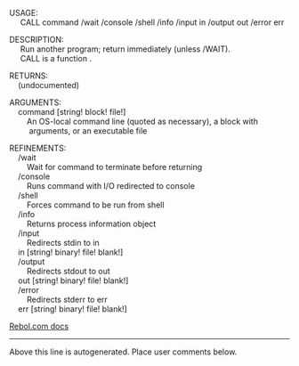 USAGE:  
&nbsp;&nbsp;&nbsp;&nbsp;&nbsp;CALL&nbsp;command&nbsp;/wait&nbsp;/console&nbsp;/shell&nbsp;/info&nbsp;/input&nbsp;in&nbsp;/output&nbsp;out&nbsp;/error&nbsp;err  
  
DESCRIPTION:  
&nbsp;&nbsp;&nbsp;&nbsp;&nbsp;Run&nbsp;another&nbsp;program;&nbsp;return&nbsp;immediately&nbsp;(unless&nbsp;/WAIT).  
&nbsp;&nbsp;&nbsp;&nbsp;&nbsp;CALL&nbsp;is&nbsp;a&nbsp;function&nbsp;.  
  
RETURNS:  
&nbsp;&nbsp;&nbsp;&nbsp;(undocumented)  
  
ARGUMENTS:  
&nbsp;&nbsp;&nbsp;&nbsp;command&nbsp;[string!&nbsp;block!&nbsp;file!]  
&nbsp;&nbsp;&nbsp;&nbsp;&nbsp;&nbsp;&nbsp;&nbsp;An&nbsp;OS-local&nbsp;command&nbsp;line&nbsp;(quoted&nbsp;as&nbsp;necessary),&nbsp;a&nbsp;block&nbsp;with  
&nbsp;&nbsp;&nbsp;&nbsp;&nbsp;&nbsp;&nbsp;&nbsp;&nbsp;arguments,&nbsp;or&nbsp;an&nbsp;executable&nbsp;file  
  
REFINEMENTS:  
&nbsp;&nbsp;&nbsp;&nbsp;/wait  
&nbsp;&nbsp;&nbsp;&nbsp;&nbsp;&nbsp;&nbsp;&nbsp;Wait&nbsp;for&nbsp;command&nbsp;to&nbsp;terminate&nbsp;before&nbsp;returning  
&nbsp;&nbsp;&nbsp;&nbsp;/console  
&nbsp;&nbsp;&nbsp;&nbsp;&nbsp;&nbsp;&nbsp;&nbsp;Runs&nbsp;command&nbsp;with&nbsp;I/O&nbsp;redirected&nbsp;to&nbsp;console  
&nbsp;&nbsp;&nbsp;&nbsp;/shell  
&nbsp;&nbsp;&nbsp;&nbsp;&nbsp;&nbsp;&nbsp;&nbsp;Forces&nbsp;command&nbsp;to&nbsp;be&nbsp;run&nbsp;from&nbsp;shell  
&nbsp;&nbsp;&nbsp;&nbsp;/info  
&nbsp;&nbsp;&nbsp;&nbsp;&nbsp;&nbsp;&nbsp;&nbsp;Returns&nbsp;process&nbsp;information&nbsp;object  
&nbsp;&nbsp;&nbsp;&nbsp;/input  
&nbsp;&nbsp;&nbsp;&nbsp;&nbsp;&nbsp;&nbsp;&nbsp;Redirects&nbsp;stdin&nbsp;to&nbsp;in  
&nbsp;&nbsp;&nbsp;&nbsp;in&nbsp;[string!&nbsp;binary!&nbsp;file!&nbsp;blank!]  
&nbsp;&nbsp;&nbsp;&nbsp;/output  
&nbsp;&nbsp;&nbsp;&nbsp;&nbsp;&nbsp;&nbsp;&nbsp;Redirects&nbsp;stdout&nbsp;to&nbsp;out  
&nbsp;&nbsp;&nbsp;&nbsp;out&nbsp;[string!&nbsp;binary!&nbsp;file!&nbsp;blank!]  
&nbsp;&nbsp;&nbsp;&nbsp;/error  
&nbsp;&nbsp;&nbsp;&nbsp;&nbsp;&nbsp;&nbsp;&nbsp;Redirects&nbsp;stderr&nbsp;to&nbsp;err  
&nbsp;&nbsp;&nbsp;&nbsp;err&nbsp;[string!&nbsp;binary!&nbsp;file!&nbsp;blank!]  

[Rebol.com docs](http://www.rebol.com/r3/docs/functions/call.html)
___
Above this line is autogenerated. Place user comments below.
